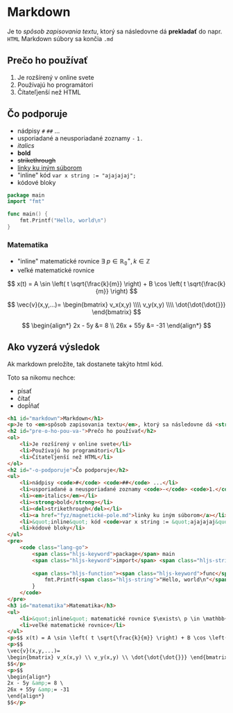 # Markdown

Je to *spôsob zapisovania textu*, ktorý sa následovne dá **prekladať** do napr. `HTML` 
Markdown súbory sa končia `.md`

## Prečo ho používať

1. Je rozšírený v online svete
2. Používajú ho programátori
3. Čítateľjenší než HTML

## Čo podporuje

- nádpisy `#` `##` ...
- usporiadané a neusporiadané zoznamy `-` `1.`
- *italics*
- **bold**
- ~~strikethrough~~
- [linky ku iným súborom](fyz/magnetické-pole.md)
- "inline" kód `var x string := "ajajajaj";`
- kódové bloky

``` go
package main
import "fmt"

func main() {
	fmt.Printf("Hello, world\n")
}
```

### Matematika

- "inline" matematické rovnice $\exists\ p \in \mathbb{R^+_0}, k \in \mathbb{Z}$
- veľké matematické rovnice

$$ x(t) = A \sin \left( t \sqrt{\frac{k}{m}} \right) + B \cos \left( t \sqrt{\frac{k}{m}} \right) $$

$$ 
\vec{v}(x,y,...)= 
\begin{bmatrix} v_x(x,y) \\\\ v_y(x,y) \\\\ \dot{\dot{\dot{}}} \end{bmatrix} 
$$

$$
\begin{align*} 
2x - 5y &= 8 \\ 
26x + 55y &= -31
\end{align*}
$$

## Ako vyzerá výsledok

Ak markdown preložíte, tak dostanete takýto html kód.

Toto sa nikomu nechce: 
- písať
- čítať
- dopĺňať

``` html
<h1 id="markdown">Markdown</h1>
<p>Je to <em>spôsob zapisovania textu</em>, ktorý sa následovne dá <strong>prekladať</strong> do napr. <code>HTML</code> </p>
<h2 id="pre-o-ho-pou-va-">Prečo ho používať</h2>
<ol>
	<li>Je rozšírený v online svete</li>
	<li>Používajú ho programátori</li>
	<li>Čítateľjenší než HTML</li>
</ol>
<h2 id="-o-podporuje">Čo podporuje</h2>
<ul>
	<li>nádpisy <code>#</code> <code>##</code> ...</li>
	<li>usporiadané a neusporiadané zoznamy <code>-</code> <code>1.</code></li>
	<li><em>italics</em></li>
	<li><strong>bold</strong></li>
	<li><del>strikethrough</del></li>
	<li><a href="fyz/magnetické-pole.md">linky ku iným súborom</a></li>
	<li>&quot;inline&quot; kód <code>var x string := &quot;ajajajaj&quot;;</code></li>
	<li>kódové bloky</li>
</ul>
<pre>
	<code class="lang-go">
		<span class="hljs-keyword">package</span> main
		<span class="hljs-keyword">import</span> <span class="hljs-string">"fmt"</span>
		
		<span class="hljs-function"><span class="hljs-keyword">func</span> <span class="hljs-title">main</span><span class="hljs-params">()</span></span> {
		    fmt.Printf(<span class="hljs-string">"Hello, world\n"</span>)
		}
	</code>
</pre>
<h3 id="matematika">Matematika</h3>
<ul>
	<li>&quot;inline&quot; matematické rovnice $\exists\ p \in \mathbb{R^+_0}, k \in \mathbb{Z}$</li>
	<li>veľké matematické rovnice</li>
</ul>
<p>$$ x(t) = A \sin \left( t \sqrt{\frac{k}{m}} \right) + B \cos \left( t \sqrt{\frac{k}{m}} \right) $$</p>
<p>$$ 
\vec{v}(x,y,...)= 
\begin{bmatrix} v_x(x,y) \\ v_y(x,y) \\ \dot{\dot{\dot{}}} \end{bmatrix} 
$$</p>
<p>$$
\begin{align*} 
2x - 5y &amp;= 8 \ 
26x + 55y &amp;= -31
\end{align*}
$$</p>
```